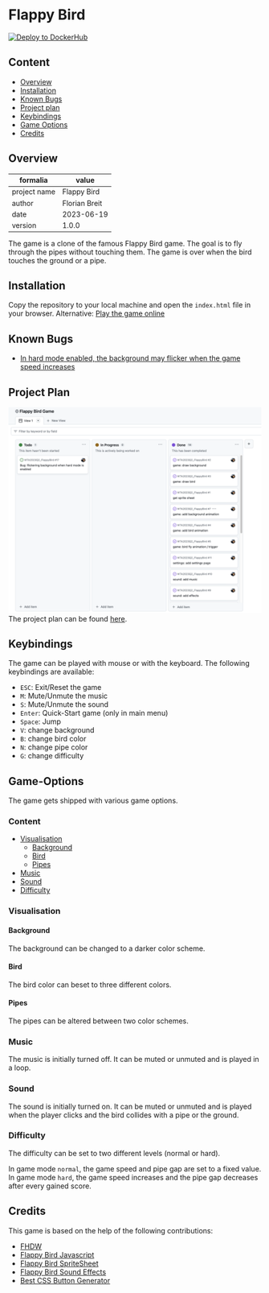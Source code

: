 # Flappy Bird

[![Deploy to DockerHub](https://github.com/flnbrt/WTA2023Q2_FlappyBird/actions/workflows/deploy.yml/badge.svg?branch=main)](https://github.com/flnbrt/WTA2023Q2_FlappyBird/actions/workflows/deploy.yml)

## Content

- [Overview](#Overview)
- [Installation](#Installation)
- [Known Bugs](#Known-Bugs)
- [Project plan](#Project-Plan)
- [Keybindings](#Keybindings)
- [Game Options](#Game-Options)
- [Credits](#Credits)

## Overview

| formalia     | value         |
|--------------|---------------|
| project name | Flappy Bird   |
| author       | Florian Breit |
| date         | 2023-06-19    |
| version      | 1.0.0         |

The game is a clone of the famous Flappy Bird game.
The goal is to fly through the pipes without touching them.
The game is over when the bird touches the ground or a pipe.

## Installation

Copy the repository to your local machine and open the
`index.html` file in your browser.
Alternative: [Play the game online](https://flappybird.fambreit.com/)

## Known Bugs

- [In hard mode enabled, the background may flicker when the game speed increases](https://github.com/flnbrt/WTA2023Q2_FlappyBird/issues/17)

## Project Plan

![img.png](./images/project-plan.png)
The project plan can be found [here](https://github.com/users/flnbrt/projects/1).

## Keybindings

The game can be played with mouse or with the keyboard.
The following keybindings are available:

- `ESC`: Exit/Reset the game
- `M`: Mute/Unmute the music
- `S`: Mute/Unmute the sound
- `Enter`: Quick-Start game (only in main menu)
- `Space`: Jump
- `V`: change background
- `B`: change bird color
- `N`: change pipe color
- `G`: change difficulty

## Game-Options

The game gets shipped with various game options.

### Content

- [Visualisation](#Visualisation)
  - [Background](#Background)
  - [Bird](#Bird)
  - [Pipes](#Pipes)
- [Music](#Music)
- [Sound](#Sound)
- [Difficulty](#Difficulty)

### Visualisation

#### Background

The background can be changed to a darker color scheme.

#### Bird

The bird color can beset to three different colors.

#### Pipes

The pipes can be altered between two color schemes.

### Music

The music is initially turned off.
It can be muted or unmuted and is played in a loop.

### Sound

The sound is initially turned on. It can be muted or unmuted
and is played when the player clicks and the bird collides
with a pipe or the ground.

### Difficulty

The difficulty can be set to two different levels (normal or hard).

In game mode `normal`, the game speed and pipe gap are set to a fixed value.
In game mode `hard`, the game speed increases and the pipe gap decreases after every gained score.

## Credits

This game is based on the help of the following contributions:
- [FHDW](https://github.com/FHDW)
- [Flappy Bird Javascript](https://codepen.io/ju-az/pen/eYJQwLx/)
- [Flappy Bird SpriteSheet](https://www.spriters-resource.com/mobile/flappybird/sheet/59894/)
- [Flappy Bird Sound Effects](https://www.sounds-resource.com/mobile/flappybird/sound/5309/)
- [Best CSS Button Generator](https://www.bestcssbuttongenerator.com/)